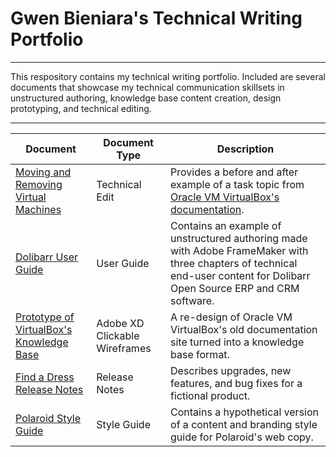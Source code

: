 # Gwen Bieniara's Technical Writing Portfolio
-------

This respository contains my technical writing portfolio. Included are several documents that showcase my technical communication skillsets in unstructured authoring, knowledge base content creation, design prototyping, and technical editing.

-----------

| Document | Document Type | Description |
| ----| -----| ---- |
|[Moving and Removing Virtual Machines](https://github.com/bieniaragwen/technicalwritingportfolio/blob/main/Technical%20Content%20Edit%20Example.pdf) | Technical Edit | Provides a before and after example of a task topic from [Oracle VM VirtualBox's documentation](https://www.virtualbox.org/manual/UserManual.html).
|[Dolibarr User Guide](https://github.com/bieniaragwen/technicalwritingportfolio/blob/main/dolibarr_userguide%20-%20Gwen%20Bieniara.pdf)| User Guide | Contains an example of unstructured authoring made with Adobe FrameMaker with three chapters of technical end-user content for Dolibarr Open Source ERP and CRM software. 
|[Prototype of VirtualBox's Knowledge Base](https://github.com/bieniaragwen/technicalwritingportfolio/blob/main/VirtualBoxRedesign.md) | Adobe XD Clickable Wireframes | A re-design of Oracle VM VirtualBox's old documentation site turned into a knowledge base format.
|[Find a Dress Release Notes](https://github.com/bieniaragwen/technicalwritingportfolio/blob/main/releasenotes.md) | Release Notes | Describes upgrades, new features, and bug fixes for a fictional product.
|[Polaroid Style Guide](https://github.com/bieniaragwen/technicalwritingportfolio/blob/main/StyleGuide_Polaroid.pdf)| Style Guide | Contains a hypothetical version of a content and branding style guide for Polaroid's web copy.

